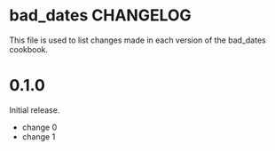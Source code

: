 # bad_dates CHANGELOG

This file is used to list changes made in each version of the bad_dates cookbook.

# 0.1.0

Initial release.

- change 0
- change 1

